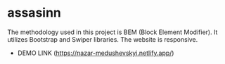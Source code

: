 # assasinn
The methodology used in this project is BEM (Block Element Modifier).
It utilizes Bootstrap and Swiper libraries.
The website is responsive.

- DEMO LINK (https://nazar-medushevskyi.netlify.app/)